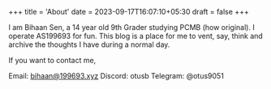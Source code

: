 +++
title = 'About'
date = 2023-09-17T16:07:10+05:30
draft = false
+++

I am Bihaan Sen, a 14 year old 9th Grader studying PCMB (how original).
I operate AS199693 for fun. This blog is a place for me to vent, say, think and archive the thoughts I have during a normal day.

If you want to contact me, 

Email: bihaan@199693.xyz
Discord: otusb
Telegram: @otus9051